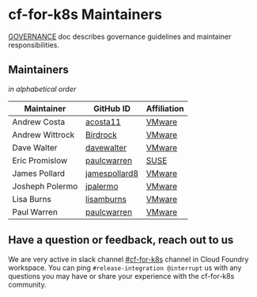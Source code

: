 # cf-for-k8s Maintainers

[GOVERNANCE](GOVERNANCE.md) doc describes governance guidelines and maintainer responsibilities.

## Maintainers
_in alphabetical order_

| Maintainer | GitHub ID | Affiliation |
| --------------- | --------- | ----------- |
| Andrew Costa | [acosta11](https://github.com/acosta11) | [VMware](https://www.github.com/vmware/) |
| Andrew Wittrock | [Birdrock](https://github.com/Birdrock) | [VMware](https://www.github.com/vmware/) |
| Dave Walter | [davewalter](https://github.com/davewalter) | [VMware](https://www.github.com/vmware/) |
| Eric Promislow | [paulcwarren](https://github.com/ericpromislow/) | [SUSE](https://www.github.com/SUSE/) |
| James Pollard | [jamespollard8](https://github.com/jamespollard8) | [VMware](https://www.github.com/vmware/) |
| Josheph Polermo | [jpalermo](https://github.com/jpalermo) | [VMware](https://www.github.com/vmware/) |
| Lisa Burns | [lisamburns](https://github.com/lisamburns) | [VMware](https://www.github.com/vmware/) |
| Paul Warren | [paulcwarren](https://github.com/paulcwarren) | [VMware](https://www.github.com/vmware/) |

## Have a question or feedback, reach out to us
We are very active in slack channel [#cf-for-k8s](https://cloudfoundry.slack.com/archives/CH9LF6V1P) channel in Cloud Foundry workspace. You can ping `#release-integration @interrupt` us with any questions you may have or share your experience with the cf-for-k8s community.